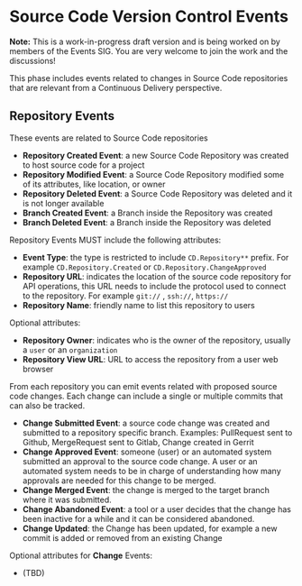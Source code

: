 # Source Code Version Control Events

__Note:__ This is a work-in-progress draft version and is being worked on by members of the Events SIG. You are very welcome to join the work and the discussions!

This phase includes events related to changes in Source Code repositories that are relevant from a Continuous Delivery perspective.

## Repository Events

These events are related to Source Code repositories
- **Repository Created Event**: a new Source Code Repository was created to host source code for a project
- **Repository Modified Event**: a Source Code Repository modified some of its attributes, like location, or owner
- **Repository Deleted Event**: a Source Code Repository was deleted and it is not longer available
- **Branch Created Event**: a Branch inside the Repository was created 
- **Branch Deleted Event**: a Branch inside the Repository was deleted



Repository Events MUST include the following attributes:
- **Event Type**: the type is restricted to include `CD.Repository**` prefix. For example `CD.Repository.Created` or `CD.Repository.ChangeApproved`
- **Repository URL**: indicates the location of the source code repository for API operations, this URL needs to include the protocol used to connect to the repository. For example `git://` , `ssh://`, `https://`
- **Repository Name**: friendly name to list this repository to users

Optional attributes: 
- **Repository Owner**: indicates who is the owner of the repository, usually a `user` or an `organization`
- **Repository View URL**: URL to access the repository from a user web browser

From each repository you can emit events related with proposed source code changes. Each change can include a single or multiple commits that can also be tracked. 

- **Change Submitted Event**: a source code change was created and submitted to a repository specific branch. Examples: PullRequest sent to Github, MergeRequest sent to Gitlab, Change created in Gerrit
- **Change Approved Event**:  someone (user) or an automated system submitted an approval to the source code change. A user or an automated system needs to be in charge of understanding how many approvals are needed for this change to be merged.    
- **Change Merged Event**: the change is merged to the target branch where it was submitted. 
- **Change Abandoned Event**: a tool or a user decides that the change has been inactive for a while and it can be considered abandoned.
- **Change Updated**: the Change has been updated, for example a new commit is added or removed from an existing Change


Optional attributes for **Change** Events: 
- (TBD)
